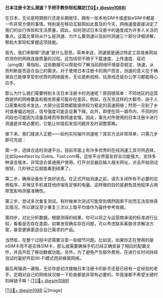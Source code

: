 **日本注册卡怎么测速？手把手教你轻松搞定[[TG💪+ @esim1088](https://t.me/s/esim1088)]**

在日本，无论是短期旅行还是长期居住，拥有一张本地SIM卡或虚拟eSIM卡都是一件非常方便的事情。特别是在移动互联网如此普及的今天，网络速度直接决定了我们的出行体验和生活质量。因此，如何测试日本注册卡的速度成为许多人关注的重点。这篇文章将从什么是测速、为什么要测速以及如何测速三个部分详细讲解，帮助大家轻松掌握这项技能。

首先，我们来聊聊“测速”是什么意思。简单来说，测速就是通过特定工具或者网站检测你的网络连接质量的过程。这包括但不限于下载速度、上传速度、延迟（ping值）等指标。这些数据可以帮助你了解当前网络环境是否稳定、快速，从而判断是否适合自己的需求。对于使用日本注册卡的用户而言，测速的意义在于确保自己能够享受到优质的网络服务，无论是刷视频、玩游戏还是办公学习都能得心应手。

那么为什么我们需要特别关注日本注册卡的测速呢？原因很简单：不同地区的运营商提供的网络覆盖和服务质量可能存在差异。例如，在东京这样的大都市，由于人口密集和技术发达，大部分运营商都能提供较为稳定的高速网络；然而一旦到了乡村或者偏远地区，信号强度可能会显著下降。此外，即使在同一城市内，不同的时间段也可能因为流量高峰而导致网速变慢。因此，事先对所使用的日本注册卡进行测速是非常必要的，它能让你提前发现问题并及时调整策略。

接下来，我们就进入正题——如何实际操作测速呢？其实方法非常简单，只需几步即可完成：

第一步，选择合适的测速平台。目前市面上有许多优秀的在线测速工具可供选择，比如Speedtest by Ookla、Fast.com等。这些平台界面友好且功能强大，支持多种语言版本，非常适合普通用户使用。打开浏览器后输入相关网址，点击开始测试按钮，几秒钟之后就能看到结果了。

第二步，确保设备处于良好状态。在正式开始测速之前，请先关闭所有不必要的应用程序，并保证手机或其他终端有足够的电量。这样做的目的是避免其他程序占用带宽影响测量准确性。

第三步，尝试多次重复测试。有时候单次测试可能受到偶然因素干扰而无法反映真实情况，所以建议至少重复三次以上取平均值作为最终参考依据。

第四步，对比分析数据。根据测得的结果，你可以将之与运营商承诺的标准进行比较，看看是否存在差距。如果发现确实存在问题，可以考虑联系客服寻求解决方案，甚至更换更适合自己需求的产品。

当然啦，在整个过程中还需要注意一些细节问题。比如说，如果你正在使用的是eSIM卡而不是实体SIM卡，那么就需要确保手机已经正确安装了相应的配置文件，并且开启了移动数据功能。另外，为了避免产生额外费用，在进行长时间持续测试时最好开启Wi-Fi模式而非蜂窝网络。

最后再强调一遍哦，无论你是初次接触日本注册卡的新手还是已经有一定经验的老手，定期对自己的网络状况做一下检查都是非常有必要的。毕竟谁都不希望关键时刻掉链子嘛！[[TG💪+ @esim1088](https://t.me/s/esim1088)]

[[TG💪+ @esim1088](https://t.me/s/esim1088) ![Image](https://i.postimg.cc/4NQfJmqS/Snipaste-2025-05-13-00-14-12.png)]